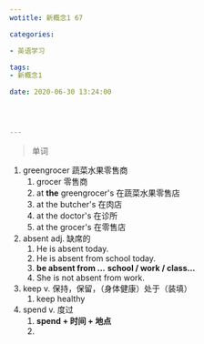 ```yaml
---
wotitle: 新概念1 67

categories: 

- 英语学习

tags: 
- 新概念1

date: 2020-06-30 13:24:00




---
```


<!-- more -->

> 单词

1. greengrocer 蔬菜水果零售商
   1. grocer 零售商
   2. at **the** greengrocer's 在蔬菜水果零售店
   3. at the butcher's 在肉店
   4. at the doctor's 在诊所
   5. at the grocer's 在零售店
2. absent adj. 缺席的
   1. He is absent today.
   2. He is absent from school today.
   3. **be absent from ...**   **school / work / class...**
   4. She is not absent from work.
3. keep v. 保持，保留，（身体健康）处于（装填）
   1. keep healthy
4. spend v. 度过
   1. **spend + 时间 + 地点**
   2. 